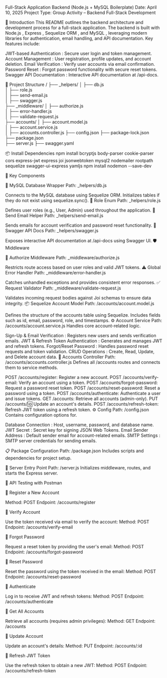 Full-Stack Application Backend (Node.js + MySQL Boilerplate)
Date: April 10, 2025
Project Type: Group Activity – Backend Full-Stack Development

📌 Introduction
This README outlines the backend architecture and development process for a full-stack application. The backend is built with Node.js , Express , Sequelize ORM , and MySQL , leveraging modern libraries for authentication, email handling, and API documentation. Key features include:

JWT-based Authentication : Secure user login and token management.
Account Management : User registration, profile updates, and account deletion.
Email Verification : Verify user accounts via email confirmation.
Password Reset : Forgot password functionality with secure reset tokens.
Swagger API Documentation : Interactive API documentation at /api-docs.

📁 Project Structure
/
├── _helpers/
│   ├── db.js                 
│   ├── role.js               
│   ├── send-email.js         
│   ├── swagger.js            
├── _middleware/
│   ├── authorize.js          
│   ├── error-handler.js       
│   ├── validate-request.js    
├── accounts/
│   ├── account.model.js      
│   ├── account.service.js     
│   ├── accounts.controller.js 
├── config.json
├── package-lock.json                
├── package.json              
├── server.js
├── swagger.yaml

📦 Install Dependencies
npm install bcryptjs body-parser cookie-parser cors express-jwt express joi jsonwebtoken mysql2 nodemailer rootpath sequelize swagger-ui-express yamljs
npm install nodemon --save-dev

🧠 Key Components

🔹 MySQL Database Wrapper
Path: _helpers/db.js

Connects to the MySQL database using Sequelize ORM.
Initializes tables if they do not exist using sequelize.sync().
🔹 Role Enum
Path: _helpers/role.js

Defines user roles (e.g., User, Admin) used throughout the application.
🔹 Send Email Helper
Path: _helpers/send-email.js

Sends emails for account verification and password reset functionality.
🔹 Swagger API Docs
Path: _helpers/swagger.js

Exposes interactive API documentation at /api-docs using Swagger UI.
🛡️ Middleware

🔐 Authorize Middleware
Path: _middleware/authorize.js

Restricts route access based on user roles and valid JWT tokens.
⚠️ Global Error Handler
Path: _middleware/error-handler.js

Catches unhandled exceptions and provides consistent error responses.
✅ Request Validator
Path: _middleware/validate-request.js

Validates incoming request bodies against Joi schemas to ensure data integrity.
📦 Sequelize Account Model
Path: /accounts/account.model.js

Defines the structure of the accounts table using Sequelize.
Includes fields such as id, email, password, role, and timestamps.
⚙️ Account Service
Path: /accounts/account.service.js
Handles core account-related logic.

Sign-Up & Email Verification : Registers new users and sends verification emails.
JWT & Refresh Token Authentication : Generates and manages JWT and refresh tokens.
Forgot/Reset Password : Handles password reset requests and token validation.
CRUD Operations : Create, Read, Update, and Delete account data.
📡 Accounts Controller
Path: /accounts/accounts.controller.js
Defines all /accounts routes and connects them to service methods.

POST /accounts/register: Register a new account.
POST /accounts/verify-email: Verify an account using a token.
POST /accounts/forgot-password: Request a password reset token.
POST /accounts/reset-password: Reset a password using a token.
POST /accounts/authenticate: Authenticate a user and issue tokens.
GET /accounts: Retrieve all accounts (admin-only).
PUT /accounts/:id: Update an account's details.
POST /accounts/refresh-token: Refresh JWT token using a refresh token.
⚙️ Config
Path: /config.json
Contains configuration options for.

Database Connection : Host, username, password, and database name.
JWT Secret : Secret key for signing JSON Web Tokens.
Email Sender Address : Default sender email for account-related emails.
SMTP Settings : SMTP server credentials for sending emails.

📋 Package Configuration
Path: /package.json
Includes scripts and dependencies for project setup.

🏁 Server Entry Point
Path: /server.js
Initializes middleware, routes, and starts the Express server.

🧪 API Testing with Postman

🔸 Register a New Account

Method: POST
Endpoint: /accounts/register

🔸 Verify Account

Use the token received via email to verify the account:
Method: POST
Endpoint: /accounts/verify-email

🔸 Forgot Password

Request a reset token by providing the user's email:
Method: POST
Endpoint: /accounts/forgot-password

🔸 Reset Password

Reset the password using the token received in the email:
Method: POST
Endpoint: /accounts/reset-password

🔸 Authenticate

Log in to receive JWT and refresh tokens:
Method: POST
Endpoint: /accounts/authenticate

🔸 Get All Accounts

Retrieve all accounts (requires admin privileges):
Method: GET
Endpoint: /accounts

🔸 Update Account

Update an account's details:
Method: PUT
Endpoint: /accounts/:id

🔸 Refresh JWT Token

Use the refresh token to obtain a new JWT:
Method: POST
Endpoint: /accounts/refresh-token

